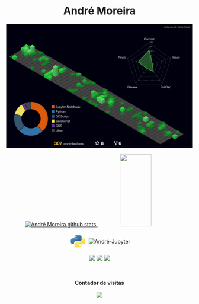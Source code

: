 <h1 align="center">André Moreira</h1>

![Status](./profile-3d-contrib/profile-night-green.svg)

<div align="center">  
  <a href="https://github.com/AndreMoreira00">
    <img width="49%" height="195px" src="https://github-readme-stats-sigma-five.vercel.app/api?username=AndreMoreira00&show_icons=true&count_private=true&hide_border=true&title_color=ffffff&icon_color=2874A6&text_color=2874A6&bg_color=0d1117" alt="André Moreira github stats" />
    <img width="41%" height="195px" src="https://github-readme-stats-sigma-five.vercel.app/api/top-langs/?username=AndreMoreira00&layout=compact&hide_border=true&title_color=ffffff&text_color=2874A6&bg_color=0d1117" />
  </a>
</div>
<div style="display: inline_block", align="center"><br>
  <img align="center" alt="André-Python" height="40" width="50" src="https://raw.githubusercontent.com/devicons/devicon/master/icons/python/python-original.svg">
  <img align="center" alt="André-Jupyter" height="40" width="50" src="https://styles.redditmedia.com/t5_3alkk/styles/communityIcon_khftc7a8x0e31.png">
</div>
<br>
<div align="center"> 
  <a href=https://www.instagram.com/catatal_55/ target="_blank"><img src="https://img.shields.io/badge/-Instagram-%23E4405F?style=for-the-badge&logo=instagram&logoColor=white" target="_blank"></a>
  <a href = "mailto:andremoreira102030@gmail.com"><img src="https://img.shields.io/badge/-Gmail-%23333?style=for-the-badge&logo=gmail&logoColor=white" target="_blank"></a>
  <a href=https://www.linkedin.com/in/andré-moreira-8a40251a0 target="_blank"><img src="https://img.shields.io/badge/-LinkedIn-%230077B5?style=for-the-badge&logo=linkedin&logoColor=white" target="_blank"></a> 
</div>
<br>
</div>
<div align="center">
<br><p align="centre"><b>Contador de visitas</b></p>  
<p align="center"><img align="center" src="https://profile-counter.glitch.me/{AndreMoreira00}/count.svg" /></p> 
<br>
</div>
